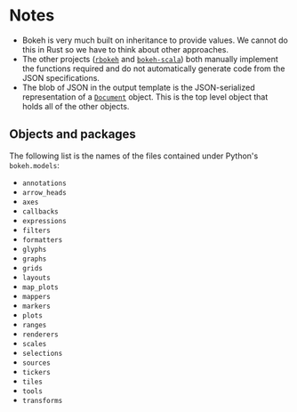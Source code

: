 # Notes

- Bokeh is very much built on inheritance to provide values. We cannot
  do this in Rust so we have to think about other approaches.
- The other projects ([`rbokeh`](https://github.com/bokeh/rbokeh/) and
  [`bokeh-scala`](https://github.com/bokeh/bokeh-scala)) both manually
  implement the functions required and do not automatically generate
  code from the JSON specifications.
- The blob of JSON in the output template is the JSON-serialized
  representation of a
  [`Document`](https://bokeh.pydata.org/en/latest/docs/reference/document/document.html#bokeh-document-document)
  object. This is the top level object that holds all of the other
  objects.

## Objects and packages

The following list is the names of the files contained under Python's
`bokeh.models`:

- `annotations`
- `arrow_heads`
- `axes`
- `callbacks`
- `expressions`
- `filters`
- `formatters`
- `glyphs`
- `graphs`
- `grids`
- `layouts`
- `map_plots`
- `mappers`
- `markers`
- `plots`
- `ranges`
- `renderers`
- `scales`
- `selections`
- `sources`
- `tickers`
- `tiles`
- `tools`
- `transforms`
